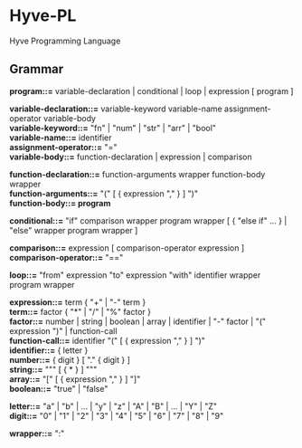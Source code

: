 # Hyve-PL
Hyve Programming Language
## Grammar

**program::=** variable-declaration | conditional | loop | expression [ program ]

**variable-declaration::=** variable-keyword variable-name assignment-operator variable-body   
**variable-keyword::=** "fn" | "num" | "str" | "arr" | "bool"   
**variable-name::=** identifier    
**assignment-operator::=** "="   
**variable-body::=** function-declaration | expression | comparison   

**function-declaration::=** function-arguments wrapper function-body wrapper   
**function-arguments::=** "(" [ { expression "," } ] ")"   
**function-body::= program**   

**conditional::=** "if" comparison wrapper program wrapper [ { "else if" ... } | "else" wrapper program wrapper ]

**comparison::=** expression [ comparison-operator expression ]
**comparison-operator::=** "=="

**loop::=** "from" expression "to" expression "with" identifier wrapper program wrapper

**expression::=** term { "+" | "-" term }   
**term::=** factor { "*" | "/" | "%" factor }   
**factor::=** number | string | boolean | array | identifier | "-" factor | "(" expression ")" | function-call  
**function-call::=** identifier "(" [ { expression "," } ] ")"   
**identifier::=** { letter }   
**number::=** { digit } [ "." { digit } ]   
**string::=** """ [ { * } ] """   
**array::=** "[" [ { expression "," } ] "]"   
**boolean::=** "true" | "false"   
   
**letter::=** "a" | "b" | ... | "y" | "z" | "A" | "B" | ... | "Y" | "Z"   
**digit::=** "0" | "1" | "2" | "3" | "4" | "5" | "6" | "7" | "8" | "9"   

**wrapper::=** ":"   
